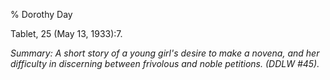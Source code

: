 % Dorothy Day

Tablet, 25 (May 13, 1933):7.

*Summary: A short story of a young girl's desire to make a novena, and
her difficulty in discerning between frivolous and noble petitions.
(DDLW \#45).*



